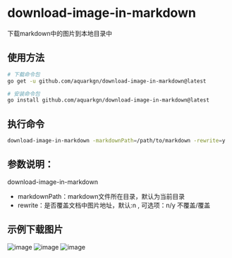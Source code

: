 # download-image-in-markdown
下载markdown中的图片到本地目录中


## 使用方法

```bash
# 下载命令包
go get -u github.com/aquarkgn/download-image-in-markdown@latest

# 安装命令包
go install github.com/aquarkgn/download-image-in-markdown@latest
```

## 执行命令
```bash
download-image-in-markdown -markdownPath=/path/to/markdown -rewrite=y
```

## 参数说明：
download-image-in-markdown
- markdownPath：markdown文件所在目录，默认为当前目录
- rewrite：是否覆盖文档中图片地址，默认:n , 可选项：n/y 不覆盖/覆盖

## 示例下载图片

![image](https://th.bing.com/th/id/OIP.vVsxOjwiBfvojJ_IIqeTEAHaR7?w=144&h=349&c=7&r=0&o=5&pid=1.7) ![image](https://th.bing.com/th/id/OIP.vVsxOjwiBfvojJ_IIqeTEAHaR7?w=144&h=349&c=7&r=0&o=5&pid=1.7) ![image](https://th.bing.com/th/id/OIP.RxL0OCAKQqcmKM0u9_Y7FQHaR_?w=144&h=350&c=7&r=0&o=5&pid=1.7)

